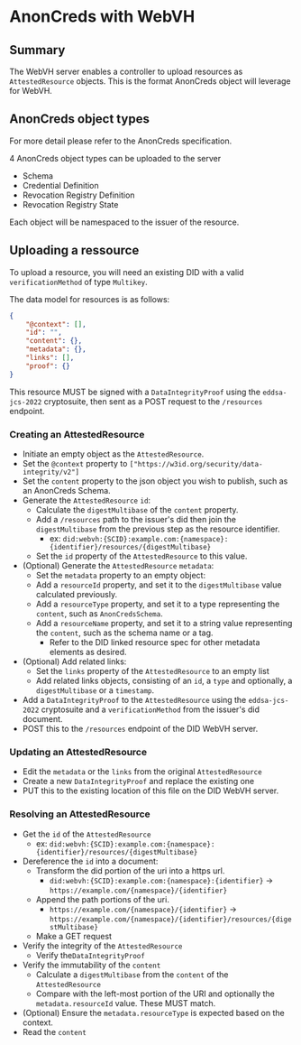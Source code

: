 # AnonCreds with WebVH

## Summary

The WebVH server enables a controller to upload resources as `AttestedResource` objects. This is the format AnonCreds object will leverage for WebVH.

## AnonCreds object types

For more detail please refer to the AnonCreds specification.

4 AnonCreds object types can be uploaded to the server

- Schema
- Credential Definition
- Revocation Registry Definition
- Revocation Registry State

Each object will be namespaced to the issuer of the resource.

## Uploading a ressource

To upload a resource, you will need an existing DID with a valid `verificationMethod` of type `Multikey`.

The data model for resources is as follows:
```json
{
    "@context": [],
    "id": "",
    "content": {},
    "metadata": {},
    "links": [],
    "proof": {}
}
```

This resource MUST be signed with a `DataIntegrityProof` using the `eddsa-jcs-2022` cryptosuite, then sent as a POST request to the `/resources` endpoint.

### Creating an AttestedResource
- Initiate an empty object as the `AttestedResource`.
- Set the `@context` property to `["https://w3id.org/security/data-integrity/v2"]`
- Set the `content` property to the json object you wish to publish, such as an AnonCreds Schema.
- Generate the `AttestedResource` `id`:
    - Calculate the `digestMultibase` of the `content` property.
    - Add a `/resources` path to the issuer's did then join the `digestMultibase` from the previous step as the resource identifier.
        - ex: `did:webvh:{SCID}:example.com:{namespace}:{identifier}/resources/{digestMultibase}`
    - Set the `id` property of the `AttestedResource` to this value.
- (Optional) Generate the `AttestedResource` `metadata`:
    - Set the `metadata` property to an empty object:
    - Add a `resourceId` property, and set it to the `digestMultibase` value calculated previously.
    - Add a `resourceType` property, and set it to a type representing the `content`, such as `AnonCredsSchema`.
    - Add a `resourceName` property, and set it to a string value representing the `content`, such as the schema name or a tag.
        - Refer to the DID linked resource spec for other metadata elements as desired.
- (Optional) Add related links:
    - Set the `links` property of the `AttestedResource` to an empty list
    - Add related links objects, consisting of an `id`, a `type` and optionally, a `digestMultibase` or a `timestamp`.
- Add a `DataIntegrityProof` to the `AttestedResource` using the `eddsa-jcs-2022` cryptosuite and a `verificationMethod` from the issuer's did document.
- POST this to the `/resources` endpoint of the DID WebVH server.


### Updating an AttestedResource
- Edit the `metadata` or the `links` from the original `AttestedResource`
- Create a new `DataIntegrityProof` and replace the existing one
- PUT this to the existing location of this file on the DID WebVH server.


### Resolving an AttestedResource
- Get the `id` of the `AttestedResource`
    - ex: `did:webvh:{SCID}:example.com:{namespace}:{identifier}/resources/{digestMultibase}`
- Dereference the `id` into a document:
    - Transform the did portion of the uri into a https url.
        - `did:webvh:{SCID}:example.com:{namespace}:{identifier}` -> `https://example.com/{namespace}/{identifier}`
    - Append the path portions of the uri.
        - `https://example.com/{namespace}/{identifier}` -> `https://example.com/{namespace}/{identifier}/resources/{digestMultibase}`
    - Make a GET request
- Verify the integrity of the `AttestedResource`
    - Verify the`DataIntegrityProof`
- Verify the immutability of the `content`
    - Calculate a `digestMultibase` from the `content` of the `AttestedResource`
    - Compare with the left-most portion of the URI and optionally the `metadata.resourceId` value. These MUST match.
- (Optional) Ensure the `metadata.resourceType` is expected based on the context.
- Read the `content`
